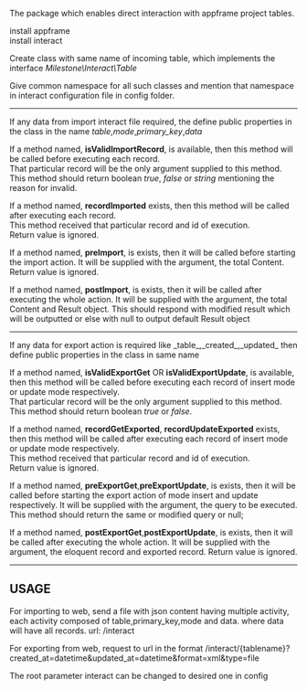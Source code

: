 The package which enables direct interaction with appframe project tables.

install appframe<br>
install interact<br>

Create class with same name of incoming table, which implements the interface _Milestone\Interact\Table_

Give common namespace for all such classes and mention that namespace in interact configuration file in config folder.

<hr>

If any data from import interact file required, the define public properties in the class in the name _table_,_mode_,_primary_key_,_data_ 

If a method named, **isValidImportRecord**, is available, then this method will be called before executing each record.<br>
That particular record will be the only argument supplied to this method.<br>
This method should return boolean _true_, _false_ or _string_ mentioning the reason for invalid.

If a method named, **recordImported** exists, then this method will be called after executing each record.<br>
This method received that particular record and id of execution.<br>
Return value is ignored.

If a method named, **preImport**, is exists, then it will be called before starting the import action.
It will be supplied with the argument, the total Content.
Return value is ignored.

If a method named, **postImport**, is exists, then it will be called after executing the whole action.
It will be supplied with the argument, the total Content and Result object.
This should respond with modified result which will be outputted or else with null to output default Result object

<hr>
If any data for export action is required like _table_,_created_,_updated_ then define public properties in the class in same name

If a method named, **isValidExportGet** OR **isValidExportUpdate**, is available, then this method will be called before executing each record of insert mode or update mode respectively.<br>
That particular record will be the only argument supplied to this method.<br>
This method should return boolean _true_ or _false_.

If a method named, **recordGetExported**, **recordUpdateExported** exists, then this method will be called after executing each record of insert mode or update mode respectively.<br>
This method received that particular record and id of execution.<br>
Return value is ignored.

If a method named, **preExportGet**,**preExportUpdate**, is exists, then it will be called before starting the export action of mode insert and update respectively.
It will be supplied with the argument, the query to be executed.
This method should return the same or modified query or null;

If a method named, **postExportGet**,**postExportUpdate**, is exists, then it will be called after executing the whole action.
It will be supplied with the argument, the eloquent record and exported record.
Return value is ignored.

<hr>
<h2>USAGE</h2>
For importing to web, send a file with json content having multiple activity, each activity composed of table,primary_key,mode and data. where data will have all records.
url: /interact

For exporting from web, request to url in the format
/interact/{tablename}?created_at=datetime&updated_at=datetime&format=xml&type=file

The root parameter interact can be changed to desired one in config